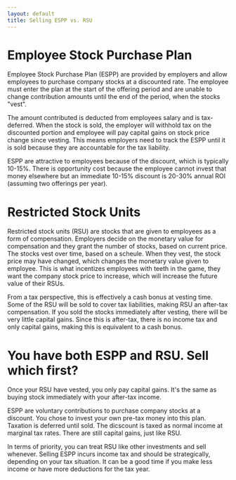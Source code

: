 ```yaml
---
layout: default
title: Selling ESPP vs. RSU
---
```

# Employee Stock Purchase Plan
Employee Stock Purchase Plan (ESPP) are provided by employers and allow employees to purchase company
stocks at a discounted rate.
The employee must enter the plan at the start of the offering period and are unable to change
contribution amounts until the end of the period, when the stocks "vest".

The amount contributed is deducted from employees salary and is tax-deferred.
When the stock is sold, the employer will withhold tax on the discounted portion and employee will
pay capital gains on stock price change since vesting.
This means employers need to track the ESPP until it is sold because they are accountable for the
tax liability.

ESPP are attractive to employees because of the discount, which is typically 10-15%.
There is opportunity cost because the employee cannot invest that money elsewhere but an immediate 10-15%
discount is 20-30% annual ROI (assuming two offerings per year).

# Restricted Stock Units
Restricted stock units (RSU) are stocks that are given to employees as a form of compensation.
Employers decide on the monetary value for compensation and they grant the number of stocks, based on current price.
The stocks vest over time, based on a scheule.
When they vest, the stock price may have changed, which changes the monetary value given to
employee.
This is what incentizes employees with teeth in the game, they want the company stock price to
increase, which will increase the future value of their RSUs.

From a tax perspective, this is effectively a cash bonus at vesting time.
Some of the RSU will be sold to cover tax liabilities, making RSU an after-tax compensation.
If you sold the stocks immediately after vesting, there will be very little capital gains.
Since this is after-tax, there is no income tax and only capital gains, making this is equivalent to a cash bonus.

# You have both ESPP and RSU. Sell which first?
Once your RSU have vested, you only pay capital gains.
It's the same as buying stock immediately with your after-tax income.

ESPP are voluntary contributions to purchase company stocks at a discount.
You chose to invest your own pre-tax money into this plan.
Taxation is deferred until sold.
The dicscount is taxed as normal income at marginal tax rates.
There are still capital gains, just like RSU.

In terms of priority, you can treat RSU like other investments and sell whenever.
Selling ESPP incurs income tax and should be strategically, depending on your tax situation.
It can be a good time if you make less income or have more deductions for the tax year.
